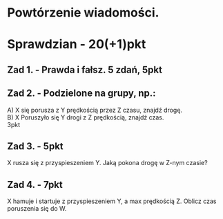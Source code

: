 # Powtórzenie wiadomości.
# Sprawdzian - 20(+1)pkt
## Zad 1. - Prawda i fałsz. 5 zdań, 5pkt
## Zad 2. - Podzielone na grupy, np.:
A) X się porusza z Y prędkością przez Z czasu, znajdź drogę.  
B) X Poruszyło się Y drogi z Z prędkością, znajdź czas.  
3pkt  
## Zad 3. - 5pkt
X rusza się z przyspieszeniem Y. Jaką pokona drogę w Z-nym czasie?
## Zad 4. - 7pkt
X hamuje i startuje z przyspieszeniem Y, a max prędkością Z. Oblicz czas poruszenia się do W.
